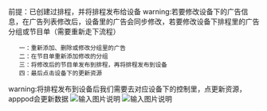 前提：已创建过排程，并将排程发布给设备
warning:若要修改设备下的广告信息，在广告列表修改后，设备里的广告会同步修改，若要修改设备下排程里的广告分组或节目单（需要重新走下流程）

       一：重新添加、删除或修改分组里的广告
       二：在节目单重新添加修改的分组
       三：将修改后的节目单发布到排程，再将排程发布到设备
       四：最后点击设备下的更新资源

warning:将排程发布到设备后我们需要去对应设备下的控制里，点更新资源，apppod会更新数据 
![输入图片说明](https://images.gitee.com/uploads/images/2021/0519/172530_7313a308_8867015.png "屏幕截图.png")
![输入图片说明](https://images.gitee.com/uploads/images/2021/0707/113417_849efb02_8867015.png "屏幕截图.png")
